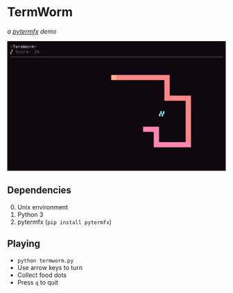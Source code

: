 # TermWorm
*a [pytermfx][pytermfx] demo*

![TermWorm Screenshot](promo.png?raw=true "Gameplay")

## Dependencies
0. Unix environment
1. Python 3
2. pytermfx (`pip install pytermfx`)

## Playing
* `python termworm.py`
* Use arrow keys to turn
* Collect food dots
* Press `q` to quit

[pytermfx]: https://github.com/loganzartman/pytermfx